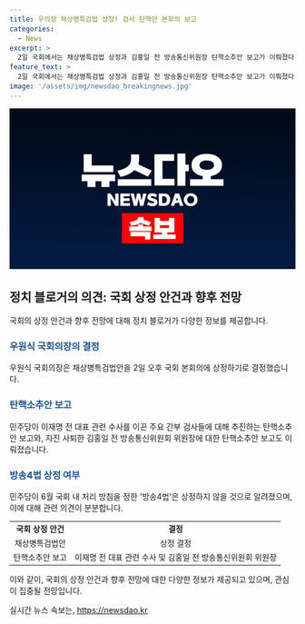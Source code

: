 ```yaml
---
title: 우의장 채상병특검법 상정! 검사 탄핵안 본회의 보고
categories:
  - News
excerpt: >
  2일 국회에서는 채상병특검법 상정과 김홍일 전 방송통신위원장 탄핵소추안 보고가 이뤄졌다. 국민의힘은 채상병특검법 상정에 반대를 피력하며, 방송4법은 상정되지 않을 것으로 전해졌다. 한편, 더불어민주당은 채상병특검법 처리를 위해 노력할 것이라 밝혀 사태가 급변하고 있다. (문단 요약 150자)
feature_text: >
  2일 국회에서는 채상병특검법 상정과 김홍일 전 방송통신위원장 탄핵소추안 보고가 이뤄졌다. 국민의힘은 채상병특검법 상정에 반대를 피력하며, 방송4법은 상정되지 않을 것으로 전해졌다. 한편, 더불어민주당은 채상병특검법 처리를 위해 노력할 것이라 밝혀 사태가 급변하고 있다. (문단 요약 150자)
image: '/assets/img/newsdao_breakingnews.jpg'
---
```


<p><img src="/assets/img/newsdao_breakingnews.jpg" alt="pcversion 속보" /></p>

<h2 data-ke-size="size26">정치 블로거의 의견: 국회 상정 안건과 향후 전망</h2>

<p data-ke-size="size16">국회의 상정 안건과 향후 전망에 대해 정치 블로거가 다양한 정보를 제공합니다.</p>

<h3><b><span style="color: #1a5490;">우원식 국회의장의 결정</span></b></h3>

<p data-ke-size="size16">우원식 국회의장은 채상병특검법안을 2일 오후 국회 본회의에 상정하기로 결정했습니다.</p>

<h3><b><span style="color: #1a5490;">탄핵소추안 보고</span></b></h3>

<p data-ke-size="size16">민주당이 이재명 전 대표 관련 수사를 이끈 주요 간부 검사들에 대해 추진하는 탄핵소추안 보고와, 자진 사퇴한 김홍일 전 방송통신위원회 위원장에 대한 탄핵소추안 보고도 이뤄졌습니다.</p>

<h3><b><span style="color: #1a5490;">방송4법 상정 여부</span></b></h3>

<p data-ke-size="size16">민주당이 6월 국회 내 처리 방침을 정한 '방송4법'은 상정하지 않을 것으로 알려졌으며, 이에 대해 관련 의견이 분분합니다.</p>

<table>
  <tr>
    <td style="text-align: center; height: 17px;"><b>국회 상정 안건</b></td>
    <td style="text-align: center; height: 17px;"><b>결정</b></td>
  </tr>
  <tr>
    <td style="text-align: center; height: 17px;">채상병특검법안</td>
    <td style="text-align: center; height: 17px;">상정 결정</td>
  </tr>
  <tr>
    <td style="text-align: center; height: 17px;">탄핵소추안 보고</td>
    <td style="text-align: center; height: 17px;">이재명 전 대표 관련 수사 및 김홍일 전 방송통신위원회 위원장</td>
  </tr>
</table>

<p data-ke-size="size16">이와 같이, 국회의 상정 안건과 향후 전망에 대한 다양한 정보가 제공되고 있으며, 관심이 집중될 전망입니다. </p>
실시간 뉴스 속보는, <a href="https://newsdao.kr" rel="dofollow">https://newsdao.kr</a>


